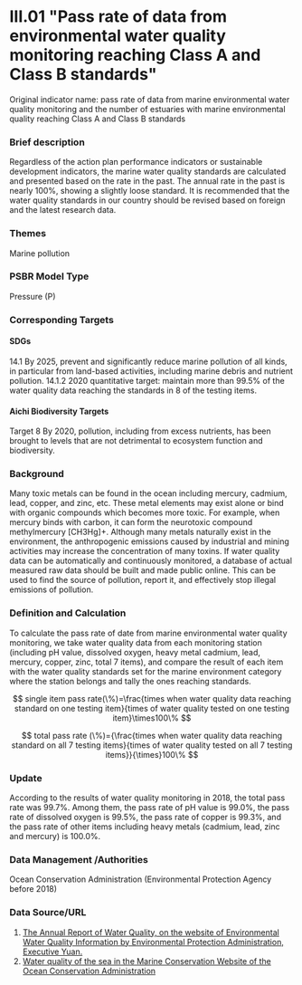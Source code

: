 # III.01 "Pass rate of data from environmental water quality monitoring reaching Class A and Class B standards"
Original indicator name: pass rate of data from marine environmental water quality monitoring and the number of estuaries with marine environmental quality reaching Class A and Class B standards

<script type="text/javascript" src="http://cdn.mathjax.org/mathjax/latest/MathJax.js?config=TeX-AMS-MML_HTMLorMML"></script>

### Brief description
Regardless of the action plan performance indicators or sustainable development indicators, the marine water quality standards are calculated and presented based on the rate in the past. The annual rate in the past is nearly 100%, showing a slightly loose standard. It is recommended that the water quality standards in our country should be revised based on foreign and the latest research data.
### Themes
Marine pollution
### PSBR Model Type
Pressure (P)
### Corresponding Targets
#### SDGs
14.1 By 2025, prevent and significantly reduce marine pollution of all kinds, in particular from land-based activities, including marine debris and nutrient pollution. 14.1.2 2020 quantitative target: maintain more than 99.5% of the water quality data reaching the standards in 8 of the testing items.
#### Aichi Biodiversity Targets
Target 8 By 2020, pollution, including from excess nutrients, has been brought to levels that are not detrimental to ecosystem function and biodiversity.
### Background
Many toxic metals can be found in the ocean including mercury, cadmium, lead, copper, and zinc, etc. These metal elements may exist alone or bind with organic compounds which becomes more toxic. For example, when mercury binds with carbon, it can form the neurotoxic compound methylmercury [CH3Hg]+. Although many metals naturally exist in the environment, the anthropogenic emissions caused by industrial and mining activities may increase the concentration of many toxins. If water quality data can be automatically and continuously monitored, a database of actual measured raw data should be built and made public online. This can be used to find the source of pollution, report it, and effectively stop illegal emissions of pollution.
### Definition and Calculation
To calculate the pass rate of date from marine environmental water quality monitoring, we take water quality data from each monitoring station (including pH value, dissolved oxygen, heavy metal cadmium, lead, mercury, copper, zinc, total 7 items), and compare the result of each item with the water quality standards set for the marine environment category where the station belongs and tally the ones reaching standards.

$$ single item pass rate(\%)=\frac{times when water quality data reaching standard on one testing item}{times of water quality tested on one testing item}\times100\% $$

$$ total pass rate (\%)={\frac{times when water quality data reaching standard on all 7 testing items}{times of water quality tested on all 7 testing items}}{\times}100\% $$

### Update
According to the results of water quality monitoring in 2018, the total pass rate was 99.7%. Among them, the pass rate of pH value is 99.0%, the pass rate of dissolved oxygen is 99.5%, the pass rate of copper is 99.3%, and the pass rate of other items including heavy metals (cadmium, lead, zinc and mercury) is 100.0%.
### Data Management /Authorities
Ocean Conservation Administration (Environmental Protection Agency before 2018)
### Data Source/URL
1.  [The Annual Report of Water Quality, on the website of Environmental Water Quality Information by Environmental Protection Administration, Executive Yuan.](https://wq.epa.gov.tw/Code/Report/ReportList.aspx)
2.  [Water quality of the sea in the Marine Conservation Website of the Ocean Conservation Administration](https://iocean.oca.gov.tw/OCA_OceanConservation/PUBLIC/Marine_WaterQuality.aspx)